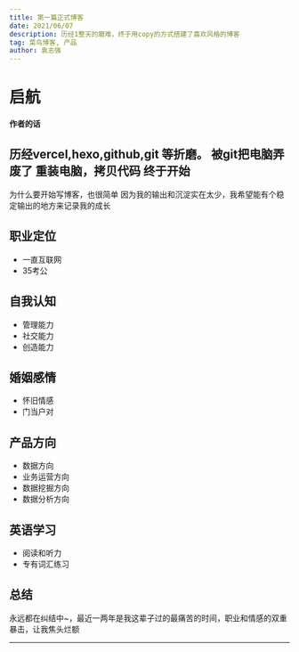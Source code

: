 ```yaml
---
title: 第一篇正式博客
date: 2021/06/07
description: 历经1整天的磨难，终于用copy的方式搭建了喜欢风格的博客
tag: 菜鸟博客, 产品
author: 袁志强
---
```


# 启航

**作者的话**

历经vercel,hexo,github,git 等折磨。
被git把电脑弄废了
重装电脑，拷贝代码
终于开始
---

为什么要开始写博客，也很简单
因为我的输出和沉淀实在太少，我希望能有个稳定输出的地方来记录我的成长

## 职业定位
- 一直互联网
- 35考公


## 自我认知
- 管理能力
- 社交能力
- 创造能力


## 婚姻感情
- 怀旧情感
- 门当户对


## 产品方向
- 数据方向
- 业务运营方向
- 数据挖掘方向
- 数据分析方向


## 英语学习
- 阅读和听力
- 专有词汇练习


## 总结

 永远都在纠结中~，最近一两年是我这辈子过的最痛苦的时间，职业和情感的双重暴击，让我焦头烂额

---
